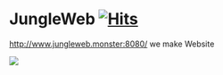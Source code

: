 # JungleWeb                                            [![Hits](https://hits.seeyoufarm.com/api/count/incr/badge.svg?url=https%3A%2F%2Fgithub.com%2Fbckim9489%2FJungleWeb&count_bg=%2331352E&title_bg=%2303AE1C&icon=spring.svg&icon_color=%23E7E7E7&title=HITS&edge_flat=false)](https://hits.seeyoufarm.com)
http://www.jungleweb.monster:8080/
we make Website
<div>
  <img src="https://github.com/bckim9489/JungleWeb/assets/47053587/d1256cf5-19ef-4848-a36f-51eb37b3c3f0">
</div>
